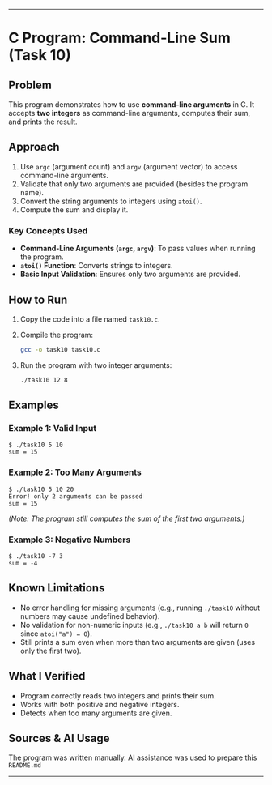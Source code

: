
---

# C Program: Command-Line Sum (Task 10)

## Problem

This program demonstrates how to use **command-line arguments** in C.
It accepts **two integers** as command-line arguments, computes their sum, and prints the result.

## Approach

1. Use `argc` (argument count) and `argv` (argument vector) to access command-line arguments.
2. Validate that only two arguments are provided (besides the program name).
3. Convert the string arguments to integers using `atoi()`.
4. Compute the sum and display it.

### Key Concepts Used

* **Command-Line Arguments (`argc`, `argv`)**: To pass values when running the program.
* **`atoi()` Function**: Converts strings to integers.
* **Basic Input Validation**: Ensures only two arguments are provided.

## How to Run

1. Copy the code into a file named `task10.c`.
2. Compile the program:

   ```bash
   gcc -o task10 task10.c
   ```
3. Run the program with two integer arguments:

   ```bash
   ./task10 12 8
   ```

## Examples

### Example 1: Valid Input

```
$ ./task10 5 10
sum = 15
```

### Example 2: Too Many Arguments

```
$ ./task10 5 10 20
Error! only 2 arguments can be passed
sum = 15
```

*(Note: The program still computes the sum of the first two arguments.)*

### Example 3: Negative Numbers

```
$ ./task10 -7 3
sum = -4
```

## Known Limitations

* No error handling for missing arguments (e.g., running `./task10` without numbers may cause undefined behavior).
* No validation for non-numeric inputs (e.g., `./task10 a b` will return `0` since `atoi("a") = 0`).
* Still prints a sum even when more than two arguments are given (uses only the first two).

## What I Verified

* Program correctly reads two integers and prints their sum.
* Works with both positive and negative integers.
* Detects when too many arguments are given.

## Sources & AI Usage

The program was written manually. AI assistance was used to prepare this `README.md`

---
